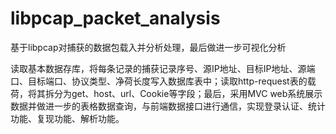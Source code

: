 # libpcap_packet_analysis
基于libpcap对捕获的数据包载入并分析处理，最后做进一步可视化分析

读取基本数据存库，将每条记录的捕获记录序号、源IP地址、目标IP地址、源端口、目标端口、协议类型、净荷长度写入数据库表中；读取http-request表的载荷，将其拆分为get、host、url、Cookie等字段；最后，采用MVC web系统展示数据并做进一步的表格数据查询，与前端数据接口进行通信，实现登录认证、统计功能、复现功能、解析功能。
